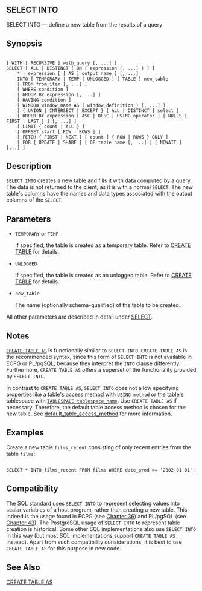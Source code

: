 ## SELECT INTO

SELECT INTO — define a new table from the results of a query

## Synopsis

```

[ WITH [ RECURSIVE ] with_query [, ...] ]
SELECT [ ALL | DISTINCT [ ON ( expression [, ...] ) ] ]
    * | expression [ [ AS ] output_name ] [, ...]
    INTO [ TEMPORARY | TEMP | UNLOGGED ] [ TABLE ] new_table
    [ FROM from_item [, ...] ]
    [ WHERE condition ]
    [ GROUP BY expression [, ...] ]
    [ HAVING condition ]
    [ WINDOW window_name AS ( window_definition ) [, ...] ]
    [ { UNION | INTERSECT | EXCEPT } [ ALL | DISTINCT ] select ]
    [ ORDER BY expression [ ASC | DESC | USING operator ] [ NULLS { FIRST | LAST } ] [, ...] ]
    [ LIMIT { count | ALL } ]
    [ OFFSET start [ ROW | ROWS ] ]
    [ FETCH { FIRST | NEXT } [ count ] { ROW | ROWS } ONLY ]
    [ FOR { UPDATE | SHARE } [ OF table_name [, ...] ] [ NOWAIT ] [...] ]
```

## Description

`SELECT INTO` creates a new table and fills it with data computed by a query. The data is not returned to the client, as it is with a normal `SELECT`. The new table's columns have the names and data types associated with the output columns of the `SELECT`.

## Parameters

* `TEMPORARY` or `TEMP`

    If specified, the table is created as a temporary table. Refer to [CREATE TABLE](sql-createtable.html "CREATE TABLE") for details.

* `UNLOGGED`

    If specified, the table is created as an unlogged table. Refer to [CREATE TABLE](sql-createtable.html "CREATE TABLE") for details.

* *`new_table`*

    The name (optionally schema-qualified) of the table to be created.

All other parameters are described in detail under [SELECT](sql-select.html "SELECT").

## Notes

[`CREATE TABLE AS`](sql-createtableas.html "CREATE TABLE AS") is functionally similar to `SELECT INTO`. `CREATE TABLE AS` is the recommended syntax, since this form of `SELECT INTO` is not available in ECPG or PL/pgSQL, because they interpret the `INTO` clause differently. Furthermore, `CREATE TABLE AS` offers a superset of the functionality provided by `SELECT INTO`.

In contrast to `CREATE TABLE AS`, `SELECT INTO` does not allow specifying properties like a table's access method with [`USING method`](sql-createtable.html#SQL-CREATETABLE-METHOD) or the table's tablespace with [`TABLESPACE tablespace_name`](sql-createtable.html#SQL-CREATETABLE-TABLESPACE). Use `CREATE TABLE AS` if necessary. Therefore, the default table access method is chosen for the new table. See [default\_table\_access\_method](runtime-config-client.html#GUC-DEFAULT-TABLE-ACCESS-METHOD) for more information.

## Examples

Create a new table `films_recent` consisting of only recent entries from the table `films`:

```

SELECT * INTO films_recent FROM films WHERE date_prod >= '2002-01-01';
```

## Compatibility

The SQL standard uses `SELECT INTO` to represent selecting values into scalar variables of a host program, rather than creating a new table. This indeed is the usage found in ECPG (see [Chapter 36](ecpg.html "Chapter 36. ECPG — Embedded SQL in C")) and PL/pgSQL (see [Chapter 43](plpgsql.html "Chapter 43. PL/pgSQL — SQL Procedural Language")). The PostgreSQL usage of `SELECT INTO` to represent table creation is historical. Some other SQL implementations also use `SELECT INTO` in this way (but most SQL implementations support `CREATE TABLE AS` instead). Apart from such compatibility considerations, it is best to use `CREATE TABLE AS` for this purpose in new code.

## See Also

[CREATE TABLE AS](sql-createtableas.html "CREATE TABLE AS")